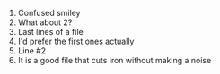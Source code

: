 1. Confused smiley
3. What about 2?
4. Last lines of a file
5. I'd prefer the first ones actually
6. Line #2
7. It is a good file that cuts iron without making a noise
